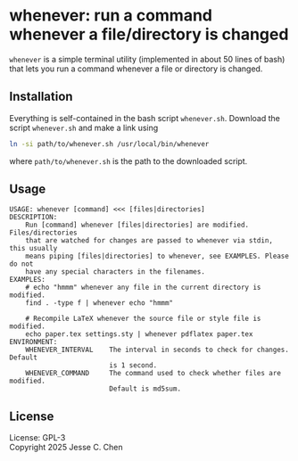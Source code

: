 # whenever: run a command whenever a file/directory is changed

`whenever` is a simple terminal utility (implemented in about 50 lines of bash)
that lets you run a command whenever a file or directory is changed.

## Installation

Everything is self-contained in the bash script `whenever.sh`.
Download the script `whenever.sh` and make a link using
```sh
ln -si path/to/whenever.sh /usr/local/bin/whenever
```
where `path/to/whenever.sh` is the path to the downloaded script.

## Usage

```
USAGE: whenever [command] <<< [files|directories]
DESCRIPTION:
    Run [command] whenever [files|directories] are modified. Files/directories
    that are watched for changes are passed to whenever via stdin, this usually
    means piping [files|directories] to whenever, see EXAMPLES. Please do not
    have any special characters in the filenames.
EXAMPLES:
    # echo "hmmm" whenever any file in the current directory is modified.
    find . -type f | whenever echo "hmmm"

    # Recompile LaTeX whenever the source file or style file is modified.
    echo paper.tex settings.sty | whenever pdflatex paper.tex
ENVIRONMENT:
    WHENEVER_INTERVAL    The interval in seconds to check for changes. Default
                         is 1 second.
    WHENEVER_COMMAND     The command used to check whether files are modified.
                         Default is md5sum.
```

## License

License: GPL-3</br>
Copyright 2025 Jesse C. Chen
